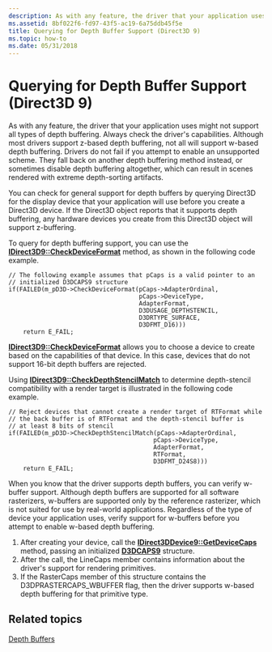 ```yaml
---
description: As with any feature, the driver that your application uses might not support all types of depth buffering.
ms.assetid: 8bf022f6-fd97-43f5-ac19-6a75ddb45f5e
title: Querying for Depth Buffer Support (Direct3D 9)
ms.topic: how-to
ms.date: 05/31/2018
---
```


# Querying for Depth Buffer Support (Direct3D 9)

As with any feature, the driver that your application uses might not support all types of depth buffering. Always check the driver's capabilities. Although most drivers support z-based depth buffering, not all will support w-based depth buffering. Drivers do not fail if you attempt to enable an unsupported scheme. They fall back on another depth buffering method instead, or sometimes disable depth buffering altogether, which can result in scenes rendered with extreme depth-sorting artifacts.

You can check for general support for depth buffers by querying Direct3D for the display device that your application will use before you create a Direct3D device. If the Direct3D object reports that it supports depth buffering, any hardware devices you create from this Direct3D object will support z-buffering.

To query for depth buffering support, you can use the [**IDirect3D9::CheckDeviceFormat**](/windows/win32/api/d3d9/nf-d3d9-idirect3d9-checkdeviceformat) method, as shown in the following code example.


```
// The following example assumes that pCaps is a valid pointer to an 
// initialized D3DCAPS9 structure
if(FAILED(m_pD3D->CheckDeviceFormat(pCaps->AdapterOrdinal, 
                                    pCaps->DeviceType, 
                                    AdapterFormat, 
                                    D3DUSAGE_DEPTHSTENCIL, 
                                    D3DRTYPE_SURFACE,
                                    D3DFMT_D16)))
    return E_FAIL;
```



[**IDirect3D9::CheckDeviceFormat**](/windows/win32/api/d3d9/nf-d3d9-idirect3d9-checkdeviceformat) allows you to choose a device to create based on the capabilities of that device. In this case, devices that do not support 16-bit depth buffers are rejected.

Using [**IDirect3D9::CheckDepthStencilMatch**](/windows/win32/api/d3d9/nf-d3d9-idirect3d9-checkdepthstencilmatch) to determine depth-stencil compatibility with a render target is illustrated in the following code example.


```
// Reject devices that cannot create a render target of RTFormat while
// the back buffer is of RTFormat and the depth-stencil buffer is
// at least 8 bits of stencil
if(FAILED(m_pD3D->CheckDepthStencilMatch(pCaps->AdapterOrdinal,
                                        pCaps->DeviceType, 
                                        AdapterFormat, 
                                        RTFormat, 
                                        D3DFMT_D24S8)))
    return E_FAIL;
```



When you know that the driver supports depth buffers, you can verify w-buffer support. Although depth buffers are supported for all software rasterizers, w-buffers are supported only by the reference rasterizer, which is not suited for use by real-world applications. Regardless of the type of device your application uses, verify support for w-buffers before you attempt to enable w-based depth buffering.

1.  After creating your device, call the [**IDirect3DDevice9::GetDeviceCaps**](/windows/desktop/api) method, passing an initialized [**D3DCAPS9**](/windows/desktop/api/D3D9Caps/ns-d3d9caps-d3dcaps9) structure.
2.  After the call, the LineCaps member contains information about the driver's support for rendering primitives.
3.  If the RasterCaps member of this structure contains the D3DPRASTERCAPS\_WBUFFER flag, then the driver supports w-based depth buffering for that primitive type.

## Related topics

<dl> <dt>

[Depth Buffers](depth-buffers.md)
</dt> </dl>

 

 
